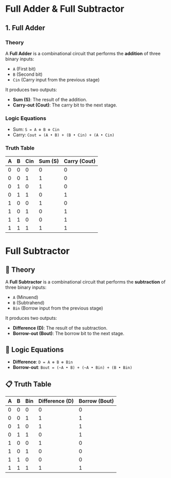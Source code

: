 # Full Adder & Full Subtractor

## 1. Full Adder

### **Theory**
A **Full Adder** is a combinational circuit that performs the **addition** of three binary inputs:
- `A` (First bit)
- `B` (Second bit)
- `Cin` (Carry input from the previous stage)

It produces two outputs:
- **Sum (S)**: The result of the addition.
- **Carry-out (Cout)**: The carry bit to the next stage.

### **Logic Equations**
- Sum: `S = A ⊕ B ⊕ Cin`
- Carry: `Cout = (A • B) + (B • Cin) + (A • Cin)`

### **Truth Table**

| A | B | Cin | Sum (S) | Carry (Cout) |
|---|---|-----|--------|-------------|
| 0 | 0 |  0  |   0    |      0      |
| 0 | 0 |  1  |   1    |      0      |
| 0 | 1 |  0  |   1    |      0      |
| 0 | 1 |  1  |   0    |      1      |
| 1 | 0 |  0  |   1    |      0      |
| 1 | 0 |  1  |   0    |      1      |
| 1 | 1 |  0  |   0    |      1      |
| 1 | 1 |  1  |   1    |      1      |


# Full Subtractor

## 📝 Theory
A **Full Subtractor** is a combinational circuit that performs the **subtraction** of three binary inputs:
- `A` (Minuend)
- `B` (Subtrahend)
- `Bin` (Borrow input from the previous stage)

It produces two outputs:
- **Difference (D)**: The result of the subtraction.
- **Borrow-out (Bout)**: The borrow bit to the next stage.

## 🔢 Logic Equations
- **Difference**: `D = A ⊕ B ⊕ Bin`
- **Borrow-out**: `Bout = (~A • B) + (~A • Bin) + (B • Bin)`

## 📋 Truth Table

| A | B | Bin | Difference (D) | Borrow (Bout) |
|---|---|-----|--------------|--------------|
| 0 | 0 |  0  |      0       |      0       |
| 0 | 0 |  1  |      1       |      1       |
| 0 | 1 |  0  |      1       |      1       |
| 0 | 1 |  1  |      0       |      1       |
| 1 | 0 |  0  |      1       |      0       |
| 1 | 0 |  1  |      0       |      0       |
| 1 | 1 |  0  |      0       |      0       |
| 1 | 1 |  1  |      1       |      1       |

